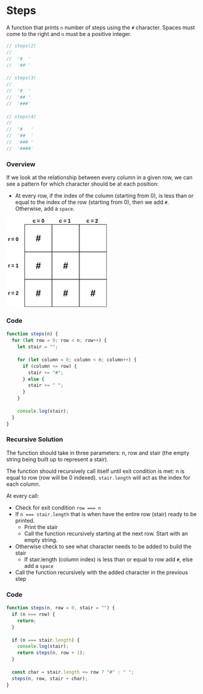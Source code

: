 # Steps

A function that prints `n` number of steps using the `#` character. Spaces must come to the right and `n` must be a positive integer.

```javascript
// steps(2)
//
//  '#  '
//  '## '

// steps(3)
//
//  '#  '
//  '## '
//  '###'

// steps(4)
//
//  '#   '
//  '##  '
//  '### '
//  '####'
```

### Overview

If we look at the relationship between every column in a given row, we can see a pattern for which character should be at each position:

- At every row, if the index of the column (starting from 0), is less than or equal to the index of the row (starting from 0), then we add `#`. Otherwise, add a `space`.

![Steps](steps_1.jpg)

### Code

```javascript
function steps(n) {
  for (let row = 0; row < n; row++) {
    let stair = "";

    for (let column = 0; column < n; column++) {
      if (column <= row) {
        stair += "#";
      } else {
        stair += " ";
      }
    }

    console.log(stair);
  }
}
```

### Recursive Solution

The function should take in three parameters: n, row and stair (the empty string being built up to represent a stair).

The function should recursively call itself until exit condition is met: n is equal to row (row will be 0 indexed). `stair.length` will act as the index for each column.

At every call:

- Check for exit condition `row === n`
- If `n === stair.length` that is when have the entire row (stair) ready to be printed.
  - Print the stair
  - Call the function recursively starting at the next row. Start with an empty string.
- Otherwise check to see what character needs to be added to build the stair
  - If stair.length (column index) is less than or equal to row add `#`, else add a `space`
- Call the function recursively with the added character in the previous step

### Code

```javascript
function steps(n, row = 0, stair = "") {
  if (n === row) {
    return;
  }

  if (n === stair.length) {
    console.log(stair);
    return steps(n, row + 1);
  }

  const char = stair.length <= row ? "#" : " ";
  steps(n, row, stair + char);
}
```
